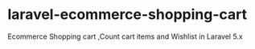# laravel-ecommerce-shopping-cart
Ecommerce Shopping cart ,Count cart items and Wishlist in Laravel 5.x 
